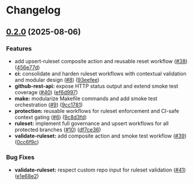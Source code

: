 # Changelog

## [0.2.0](https://github.com/robert-portelli/smoke-utils-repl/compare/v0.1.0...v0.2.0) (2025-08-06)


### Features

* add upsert-ruleset composite action and reusable reset workflow ([#38](https://github.com/robert-portelli/smoke-utils-repl/issues/38)) ([456e77d](https://github.com/robert-portelli/smoke-utils-repl/commit/456e77d1ed2285e09615407379f18c4939e9a964))
* **ci:** consolidate and harden ruleset workflows with contextual validation and modular design ([#8](https://github.com/robert-portelli/smoke-utils-repl/issues/8)) ([93eefee](https://github.com/robert-portelli/smoke-utils-repl/commit/93eefee67f3cb0ecef7f13bdb4d373c402b7ce2e))
* **github-rest-api:** expose HTTP status output and extend smoke test coverage ([#40](https://github.com/robert-portelli/smoke-utils-repl/issues/40)) ([ef6d997](https://github.com/robert-portelli/smoke-utils-repl/commit/ef6d997fd202a9a0da87a896d3dff29864a793b2))
* **make:** modularize Makefile commands and add smoke test orchestration ([#9](https://github.com/robert-portelli/smoke-utils-repl/issues/9)) ([9cc1781](https://github.com/robert-portelli/smoke-utils-repl/commit/9cc17815d77c1a969dc9adf6cfb8201250f76a68))
* **protection:** reusable workflows for ruleset enforcement and CI-safe context gating ([#6](https://github.com/robert-portelli/smoke-utils-repl/issues/6)) ([9c8d3fd](https://github.com/robert-portelli/smoke-utils-repl/commit/9c8d3fd1c88860914f495efaf43b285feadf5c7f))
* **ruleset:** implement full governance and upsert workflows for all protected branches ([#10](https://github.com/robert-portelli/smoke-utils-repl/issues/10)) ([df7ce36](https://github.com/robert-portelli/smoke-utils-repl/commit/df7ce36352ae3c08c4da5f866d609bd96f2b0668))
* **validate-ruleset:** add composite action and smoke test workflow ([#39](https://github.com/robert-portelli/smoke-utils-repl/issues/39)) ([0cc6f9c](https://github.com/robert-portelli/smoke-utils-repl/commit/0cc6f9c7c99806de172c46d7252effe01ecd1357))


### Bug Fixes

* **validate-ruleset:** respect custom repo input for ruleset validation ([#41](https://github.com/robert-portelli/smoke-utils-repl/issues/41)) ([e1e68e2](https://github.com/robert-portelli/smoke-utils-repl/commit/e1e68e22381069bf158ac4a96210db0aec7208e6))
